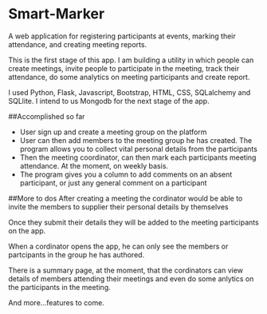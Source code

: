 # Smart-Marker
A web application for registering participants at events, marking their attendance, and creating meeting reports.

This is the first stage of this app. I am building a utility in which people can create meetings, invite people to participate in the meeting, track their attendance, do some analytics on meeting participants and create report. 

I used Python, Flask, Javascript, Bootstrap, HTML, CSS, SQLalchemy and SQLlite. I intend to us Mongodb for the next stage of the app.

##Accomplished so far
<ul>
 <li>User sign up and create a meeting group on the platform</li>
 <li>User can then add members to the meeting group he has created. The program allows you to collect vital personal details from the participants</li>
 <li>Then the meeting coordinator, can then mark each participants meeting attendance. At the moment, on weekly basis.</li>
 <li>The program gives you a column to add comments on an absent participant, or just any general comment on a participant </li>
 
</ul>

##More to dos
After creating a meeting the cordinator would be able to invite the members to supplier their personal details by themselves

Once they submit their details they will be added to the meeting participants on the app.

When a cordinator opens the app, he can only see the members or partcipants in the group he has authored.

There is a summary page, at the moment, that the cordinators can view details of members attending their meetings and even do some 
anlytics on the participants in the meeting.

And more...features to come.

